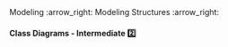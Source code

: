 <link rel="stylesheet" href="{{baseUrl}}/css/textbook.css">

<div class="website-content">

<div id="path">Modeling :arrow_right: Modeling Structures :arrow_right:</div>

<div id="title">

#### Class Diagrams - Intermediate :two:

</div>

<div id="body">

<dynamic-panel src="../../../oopDesign/classes/classLevelMembers/embed.md" header="OOP: Classes: Class Level Members" is-open></dynamic-panel>
<dynamic-panel src="../../../oopDesign/classes/enumerations/embed.md" header="OOP: Classes: Enumerations" is-open></dynamic-panel>
<dynamic-panel src="../../../oopDesign/associations/multiplicity/embed.md" header="OOP: Associations: Multiplicity" is-open></dynamic-panel>
<dynamic-panel src="../../../oopDesign/associations/dependencies/embed.md" header="OOP: Associations: Dependencies" is-open></dynamic-panel>
<dynamic-panel src="../../../oopDesign/associations/composition/embed.md" header="OOP: Associations: Composition" is-open></dynamic-panel>
<dynamic-panel src="../../../oopDesign/inheritance/interfaces/embed.md" header="OOP: Inheritance: Interfaces" is-open></dynamic-panel>
<dynamic-panel src="../../../oopDesign/inheritance/abstractClasses/embed.md" header="OOP: Inheritance: Abstract Classes" is-open></dynamic-panel>

</div>

</div>
